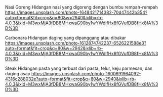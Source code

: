 Nasi Goreng
Hidangan nasi yang digoreng dengan bumbu rempah-rempah
https://images.unsplash.com/photo-1648421714382-70d47442b354?auto=format&fit=crop&q=80&w=2940&ixlib=rb-4.0.3&ixid=M3wxMjA3fDB8MHxwaG90by1wYWdlfHx8fGVufDB8fHx8fA%3D%3D

Carbonara
Hidangan daging yang dipanggang atau dibakar
https://images.unsplash.com/photo-1612874742237-6526221588e3?auto=format&fit=crop&q=80&w=2942&ixlib=rb-4.0.3&ixid=M3wxMjA3fDB8MHxwaG90by1wYWdlfHx8fGVufDB8fHx8fA%3D%3D

Steak
Hidangan pasta yang terbuat dari pasta, telur, keju parmesan, dan daging asap
https://images.unsplash.com/photo-1600891964092-4316c288032e?auto=format&fit=crop&q=80&w=2940&ixlib=rb-4.0.3&ixid=M3wxMjA3fDB8MHxwaG90by1wYWdlfHx8fGVufDB8fHx8fA%3D%3D